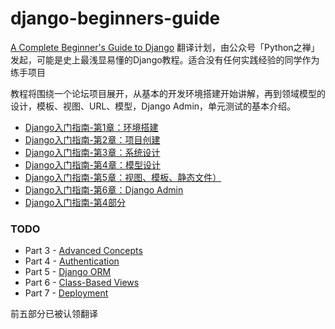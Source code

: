 # django-beginners-guide

[A Complete Beginner's Guide to Django](https://simpleisbetterthancomplex.com/series/beginners-guide/1.11/) 翻译计划，由公众号「Python之禅」 发起，可能是史上最浅显易懂的Django教程。适合没有任何实践经验的同学作为练手项目


教程将围绕一个论坛项目展开，从基本的开发环境搭建开始讲解，再到领域模型的设计，模板、视图、URL、模型，Django Admin，单元测试的基本介绍。

* [Django入门指南-第1章：环境搭建](./GettingStarted.md)
* [Django入门指南-第2章：项目创建](./GettingStarted-2.md)
* [Django入门指南-第3章：系统设计](./Fundamentals.md)
* [Django入门指南-第4章：模型设计](./Fundamentals-2.md)
* [Django入门指南-第5章：视图、模板、静态文件）](./Fundamentals-3.md)
* [Django入门指南-第6章：Django Admin](./Fundamentals-4.md)
* [Django入门指南-第4部分](./Authentication.md)


### TODO

* Part 3 - [Advanced Concepts](./AdvancedConcepts.md)
* Part 4 - [Authentication](./Authentication.md)
* Part 5 - [Django ORM](./DjangoORM.md)
* Part 6 - [Class-Based Views](./ClassBasedViews.md)
* Part 7 - [Deployment](./Deployment.md)

前五部分已被认领翻译


